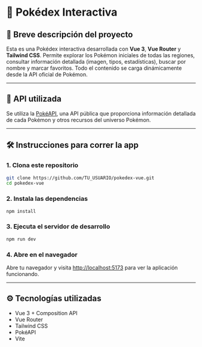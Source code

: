 # 🧩 Pokédex Interactiva

## 📄 Breve descripción del proyecto

Esta es una Pokédex interactiva desarrollada con **Vue 3**, **Vue Router** y **Tailwind CSS**. Permite explorar los Pokémon iniciales de todas las regiones, consultar información detallada (imagen, tipos, estadísticas), buscar por nombre y marcar favoritos. Todo el contenido se carga dinámicamente desde la API oficial de Pokémon.

---

## 🔌 API utilizada

Se utiliza la [PokéAPI](https://pokeapi.co/), una API pública que proporciona información detallada de cada Pokémon y otros recursos del universo Pokémon.

---

## 🛠️ Instrucciones para correr la app

### 1. Clona este repositorio
```bash
git clone https://github.com/TU_USUARIO/pokedex-vue.git
cd pokedex-vue
```

### 2. Instala las dependencias
```bash
npm install
```

### 3. Ejecuta el servidor de desarrollo
```bash
npm run dev
```

### 4. Abre en el navegador
Abre tu navegador y visita [http://localhost:5173](http://localhost:5173) para ver la aplicación funcionando.

---

## ⚙️ Tecnologías utilizadas

- Vue 3 + Composition API
- Vue Router
- Tailwind CSS
- PokéAPI
- Vite
